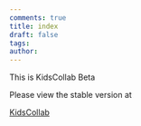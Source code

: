 ```yaml
---
comments: true
title: index
draft: false
tags: 
author:
---
```

 
This is KidsCollab Beta

Please view the stable version at

[KidsCollab](https://sites.google.com/view/kidscollab)
